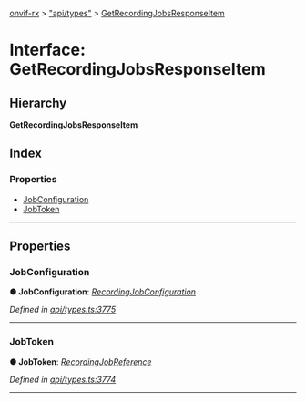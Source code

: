 [onvif-rx](../README.md) > ["api/types"](../modules/_api_types_.md) > [GetRecordingJobsResponseItem](../interfaces/_api_types_.getrecordingjobsresponseitem.md)

# Interface: GetRecordingJobsResponseItem

## Hierarchy

**GetRecordingJobsResponseItem**

## Index

### Properties

* [JobConfiguration](_api_types_.getrecordingjobsresponseitem.md#jobconfiguration)
* [JobToken](_api_types_.getrecordingjobsresponseitem.md#jobtoken)

---

## Properties

<a id="jobconfiguration"></a>

###  JobConfiguration

**● JobConfiguration**: *[RecordingJobConfiguration](_api_types_.recordingjobconfiguration.md)*

*Defined in [api/types.ts:3775](https://github.com/patrickmichalina/onvif-rx/blob/d62cee9/src/api/types.ts#L3775)*

___
<a id="jobtoken"></a>

###  JobToken

**● JobToken**: *[RecordingJobReference](../modules/_api_types_.md#recordingjobreference)*

*Defined in [api/types.ts:3774](https://github.com/patrickmichalina/onvif-rx/blob/d62cee9/src/api/types.ts#L3774)*

___

